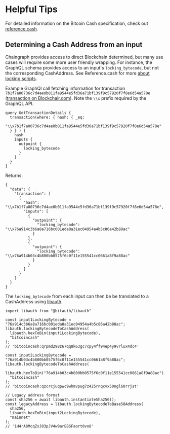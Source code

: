 # Helpful Tips

For detailed information on the Bitcoin Cash specification, check out [reference.cash](https://reference.cash/).

## Determining a Cash Address from an input

Chaingraph provides access to direct Blockchain determined, but many use cases will require some more user friendly wrapping. For instance, the GraphQL schema provides access to an input's `locking_bytecode`, but not the corresponding CashAddress. See Reference.cash for more [about locking scripts](https://reference.cash/protocol/blockchain/transaction/locking-script).

Example GraphQl call fetching information for transaction `7b1f7a00736c7d4ae0b011fa9544e5fd36a71bf139f9c57920f7f8e6d54a578e` ([transaction on Blockchair.com](https://blockchair.com/bitcoin-cash/transaction/7b1f7a00736c7d4ae0b011fa9544e5fd36a71bf139f9c57920f7f8e6d54a578e)). Note the `\\x` prefix required by the GraphQL API.

```
query GetTransactionDetails {
  transaction(where: { hash: { _eq:
  "\\x7b1f7a00736c7d4ae0b011fa9544e5fd36a71bf139f9c57920f7f8e6d54a578e"
  } } ) {
    hash
    inputs {
      outpoint {
        locking_bytecode
      }
    }
  }
}
```

Returns:

```
{
  "data": {
    "transaction": [
      {
        "hash": "\\x7b1f7a00736c7d4ae0b011fa9544e5fd36a71bf139f9c57920f7f8e6d54a578e",
        "inputs": [
          {
            "outpoint": {
              "locking_bytecode": "\\x76a914c3b6a8a716bc001eda8a31ec04954a4b5c86a42b88ac"
            }
          },
          {
            "outpoint": {
              "locking_bytecode": "\\x76a914b03c4b800bb0575f6c0f11e155541cc0661a8f9a88ac"
            }
          }
        ]
      }
    ]
  }
}
```

The `locking_bytecode` from each input can then be be translated to a CashAddress using [libauth](https://github.com/bitauth/libauth).

```
import libauth from "@bitauth/libauth"

const input1LockingBytecode = "76a914c3b6a8a716bc001eda8a31ec04954a4b5c86a42b88ac";
libauth.lockingBytecodeToCashAddress(
  libauth.hexToBin(input1LockingBytecode),
  "bitcoincash"
);
// 'bitcoincash:qrpmd298z67qq8k63gc7cpy4ff94ep4y9vrlux4dc4'

const input2LockingBytecode = "76a914b03c4b800bb0575f6c0f11e155541cc0661a8f9a88ac";
libauth.lockingBytecodeToCashAddress(
  libauth.hexToBin("76a914b03c4b800bb0575f6c0f11e155541cc0661a8f9a88ac"),
  "bitcoincash"
);
// 'bitcoincash:qzcrcjuqpwc9whmvpug7z425rnqxvx50ngl60rrjst'

// Legacy address format
const sha256 = await libauth.instantiateSha256();
const legacyAddress = libauth.lockingBytecodeToBase58Address(
  sha256,
  libauth.hexToBin(input2LockingBytecode),
  "mainnet"
);
// '1H4rA8McqZxJ83pJV4w9arE8SFaort8vo8'
```
